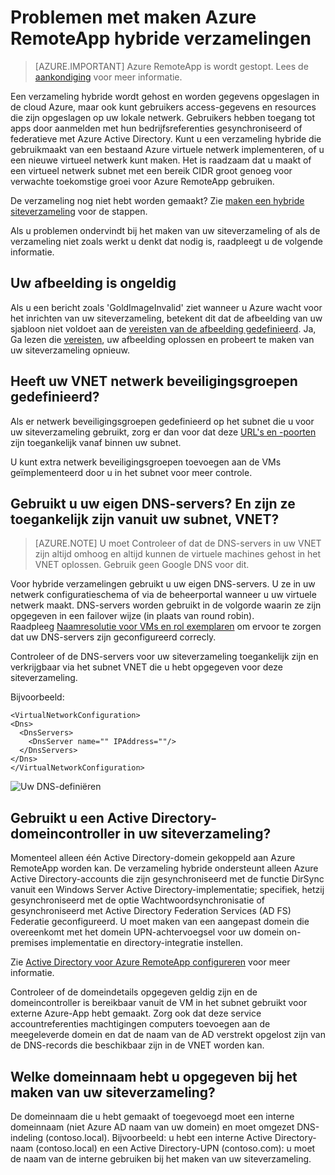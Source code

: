 
<properties
    pageTitle="Problemen met maken RemoteApp hybride verzamelingen | Microsoft Azure"
    description="Meer informatie over het oplossen van fouten bij RemoteApp hybride siteverzameling maken"
    services="remoteapp"
    documentationCenter=""
    authors="vkbucha"
    manager="mbaldwin" />

<tags
    ms.service="remoteapp"
    ms.workload="compute"
    ms.tgt_pltfrm="na"
    ms.devlang="na"
    ms.topic="article"
    ms.date="08/15/2016"
    ms.author="elizapo" />



# <a name="troubleshoot-creating-azure-remoteapp-hybrid-collections"></a>Problemen met maken Azure RemoteApp hybride verzamelingen

> [AZURE.IMPORTANT]
> Azure RemoteApp is wordt gestopt. Lees de [aankondiging](https://go.microsoft.com/fwlink/?linkid=821148) voor meer informatie.

Een verzameling hybride wordt gehost en worden gegevens opgeslagen in de cloud Azure, maar ook kunt gebruikers access-gegevens en resources die zijn opgeslagen op uw lokale netwerk. Gebruikers hebben toegang tot apps door aanmelden met hun bedrijfsreferenties gesynchroniseerd of federatieve met Azure Active Directory. Kunt u een verzameling hybride die gebruikmaakt van een bestaand Azure virtuele netwerk implementeren, of u een nieuwe virtueel netwerk kunt maken. Het is raadzaam dat u maakt of een virtueel netwerk subnet met een bereik CIDR groot genoeg voor verwachte toekomstige groei voor Azure RemoteApp gebruiken.

De verzameling nog niet hebt worden gemaakt? Zie [maken een hybride siteverzameling](remoteapp-create-hybrid-deployment.md) voor de stappen.

Als u problemen ondervindt bij het maken van uw siteverzameling of als de verzameling niet zoals werkt u denkt dat nodig is, raadpleegt u de volgende informatie.

## <a name="your-image-is-invalid"></a>Uw afbeelding is ongeldig ##
Als u een bericht zoals 'GoldImageInvalid' ziet wanneer u Azure wacht voor het inrichten van uw siteverzameling, betekent dit dat de afbeelding van uw sjabloon niet voldoet aan de [vereisten van de afbeelding gedefinieerd](remoteapp-imagereqs.md). Ja, Ga lezen die [vereisten](remoteapp-imagereqs.md), uw afbeelding oplossen en probeert te maken van uw siteverzameling opnieuw.



## <a name="does-your-vnet-have-network-security-groups-defined"></a>Heeft uw VNET netwerk beveiligingsgroepen gedefinieerd? ##
Als er netwerk beveiligingsgroepen gedefinieerd op het subnet die u voor uw siteverzameling gebruikt, zorg er dan voor dat deze [URL's en -poorten](remoteapp-ports.md) zijn toegankelijk vanaf binnen uw subnet.

U kunt extra netwerk beveiligingsgroepen toevoegen aan de VMs geïmplementeerd door u in het subnet voor meer controle.

## <a name="are-you-using-your-own-dns-servers-and-are-they-accessible-from-your-vnet-subnet"></a>Gebruikt u uw eigen DNS-servers? En zijn ze toegankelijk zijn vanuit uw subnet, VNET? ##
>[AZURE.NOTE] U moet Controleer of dat de DNS-servers in uw VNET zijn altijd omhoog en altijd kunnen de virtuele machines gehost in het VNET oplossen. Gebruik geen Google DNS voor dit.


Voor hybride verzamelingen gebruikt u uw eigen DNS-servers. U ze in uw netwerk configuratieschema of via de beheerportal wanneer u uw virtuele netwerk maakt. DNS-servers worden gebruikt in de volgorde waarin ze zijn opgegeven in een failover wijze (in plaats van round robin).  
Raadpleeg [Naamresolutie voor VMs en rol exemplaren](../virtual-network/virtual-networks-name-resolution-for-vms-and-role-instances.md) om ervoor te zorgen dat uw DNS-servers zijn geconfigureerd correcly.

Controleer of de DNS-servers voor uw siteverzameling toegankelijk zijn en verkrijgbaar via het subnet VNET die u hebt opgegeven voor deze siteverzameling.

Bijvoorbeeld:

    <VirtualNetworkConfiguration>
    <Dns>
      <DnsServers>
        <DnsServer name="" IPAddress=""/>
      </DnsServers>
    </Dns>
    </VirtualNetworkConfiguration>

![Uw DNS-definiëren](./media/remoteapp-hybridtrouble/dnsvpn.png)

## <a name="are-you-using-an-active-directory-domain-controller-in-your-collection"></a>Gebruikt u een Active Directory-domeincontroller in uw siteverzameling? ##
Momenteel alleen één Active Directory-domein gekoppeld aan Azure RemoteApp worden kan. De verzameling hybride ondersteunt alleen Azure Active Directory-accounts die zijn gesynchroniseerd met de functie DirSync vanuit een Windows Server Active Directory-implementatie; specifiek, hetzij gesynchroniseerd met de optie Wachtwoordsynchronisatie of gesynchroniseerd met Active Directory Federation Services (AD FS) Federatie geconfigureerd. U moet maken van een aangepast domein die overeenkomt met het domein UPN-achtervoegsel voor uw domein on-premises implementatie en directory-integratie instellen.

Zie [Active Directory voor Azure RemoteApp configureren](remoteapp-ad.md) voor meer informatie.

Controleer of de domeindetails opgegeven geldig zijn en de domeincontroller is bereikbaar vanuit de VM in het subnet gebruikt voor externe Azure-App hebt gemaakt. Zorg ook dat deze service accountreferenties machtigingen computers toevoegen aan de meegeleverde domein en dat de naam van de AD verstrekt opgelost zijn van de DNS-records die beschikbaar zijn in de VNET worden kan.

## <a name="what-domain-name-did-you-specify-when-you-created-your-collection"></a>Welke domeinnaam hebt u opgegeven bij het maken van uw siteverzameling? ##

De domeinnaam die u hebt gemaakt of toegevoegd moet een interne domeinnaam (niet Azure AD naam van uw domein) en moet omgezet DNS-indeling (contoso.local). Bijvoorbeeld: u hebt een interne Active Directory-naam (contoso.local) en een Active Directory-UPN (contoso.com): u moet de naam van de interne gebruiken bij het maken van uw siteverzameling.
